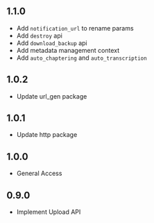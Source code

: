 ## 1.1.0
- Add `notification_url` to rename params
- Add `destroy` api
- Add `download_backup` api
- Add metadata management context
- Add `auto_chaptering` and `auto_transcription`

## 1.0.2
- Update url_gen package

## 1.0.1
- Update http package

## 1.0.0
- General Access

## 0.9.0
- Implement Upload API